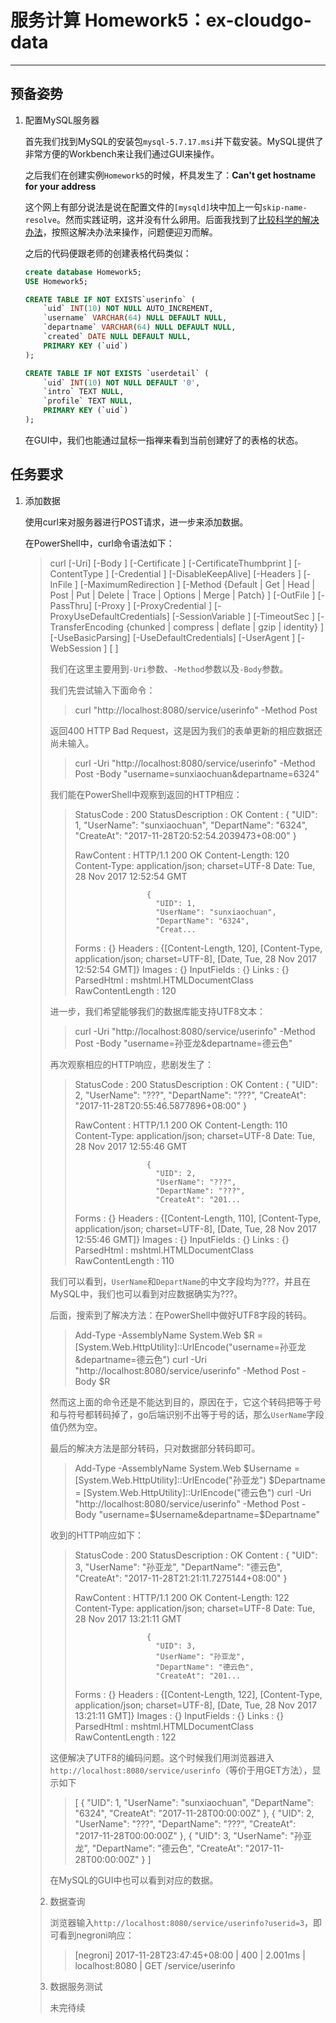 # 服务计算 Homework5：ex-cloudgo-data

---

## 预备姿势
1. 配置MySQL服务器

   首先我们找到MySQL的安装包`mysql-5.7.17.msi`并下载安装。MySQL提供了非常方便的Workbench来让我们通过GUI来操作。
   
   之后我们在创建实例`Homework5`的时候，杯具发生了：**Can't get hostname for your address**

   这个网上有部分说法是说在配置文件的`[mysqld]`块中加上一句`skip-name-resolve`。然而实践证明，这并没有什么卵用。后面我找到了[比较科学的解决办法](http://blog.csdn.net/AdolphKevin/article/details/70800880)，按照这解决办法来操作，问题便迎刃而解。

   之后的代码便跟老师的创建表格代码类似：

   ```SQL
   create database Homework5;
   USE Homework5;

   CREATE TABLE IF NOT EXISTS`userinfo` (
       `uid` INT(10) NOT NULL AUTO_INCREMENT,
       `username` VARCHAR(64) NULL DEFAULT NULL,
       `departname` VARCHAR(64) NULL DEFAULT NULL,
       `created` DATE NULL DEFAULT NULL,
       PRIMARY KEY (`uid`)
   );

   CREATE TABLE IF NOT EXISTS `userdetail` (
       `uid` INT(10) NOT NULL DEFAULT '0',
       `intro` TEXT NULL,
       `profile` TEXT NULL,
       PRIMARY KEY (`uid`)
   );
   ```
   在GUI中，我们也能通过鼠标一指禅来看到当前创建好了的表格的状态。


## 任务要求
1. 添加数据

   使用curl来对服务器进行POST请求，进一步来添加数据。

   在PowerShell中，curl命令语法如下：

   > curl [-Uri] <Uri> [-Body <Object> ] [-Certificate <X509Certificate> ] [-CertificateThumbprint <String> ] [-ContentType <String> ] [-Credential <PSCredential> ] [-DisableKeepAlive] [-Headers <IDictionary> ] [-InFile <String> ] [-MaximumRedirection <Int32> ] [-Method <WebRequestMethod> {Default | Get | Head | Post | Put | Delete | Trace | Options | Merge | Patch} ] [-OutFile <String> ] [-PassThru] [-Proxy <Uri> ] [-ProxyCredential <PSCredential> ] [-ProxyUseDefaultCredentials] [-SessionVariable <String> ] [-TimeoutSec <Int32> ] [-TransferEncoding <String> {chunked | compress | deflate | gzip | identity} ] [-UseBasicParsing] [-UseDefaultCredentials] [-UserAgent <String> ] [-WebSession <WebRequestSession> ] [ <CommonParameters>]


   我们在这里主要用到`-Uri`参数、`-Method`参数以及`-Body`参数。

   我们先尝试输入下面命令：
   
   > curl "http://localhost:8080/service/userinfo" -Method Post

   返回400 HTTP Bad Request，这是因为我们的表单更新的相应数据还尚未输入。

   > curl -Uri "http://localhost:8080/service/userinfo" -Method Post -Body "username=sunxiaochuan&departname=6324"

   我们能在PowerShell中观察到返回的HTTP相应：

   > StatusCode        : 200
   > StatusDescription : OK
   > Content           : {
   >                       "UID": 1,
   >                       "UserName": "sunxiaochuan",
   >                       "DepartName": "6324",
   >                       "CreateAt": "2017-11-28T20:52:54.2039473+08:00"
   >                     }
   > 
   > RawContent        : HTTP/1.1 200 OK
   >                     Content-Length: 120
   >                     Content-Type: application/json; charset=UTF-8
   >                     Date: Tue, 28 Nov 2017 12:52:54 GMT
   > 
   >                     {
   >                       "UID": 1,
   >                       "UserName": "sunxiaochuan",
   >                       "DepartName": "6324",
   >                       "Creat...
   > Forms             : {}
   > Headers           : {[Content-Length, 120], [Content-Type, application/json; charset=UTF-8], [Date, Tue, 28 Nov 2017 12:52:54 GMT]}
   > Images            : {}
   > InputFields       : {}
   > Links             : {}
   > ParsedHtml        : mshtml.HTMLDocumentClass
   > RawContentLength  : 120
   
   进一步，我们希望能够我们的数据库能支持UTF8文本：

   > curl -Uri "http://localhost:8080/service/userinfo" -Method Post -Body "username=孙亚龙&departname=德云色"

   再次观察相应的HTTP响应，悲剧发生了：

   > StatusCode        : 200
   > StatusDescription : OK
   > Content           : {
   >                       "UID": 2,
   >                       "UserName": "???",
   >                       "DepartName": "???",
   >                       "CreateAt": "2017-11-28T20:55:46.5877896+08:00"
   >                     }
   > 
   > RawContent        : HTTP/1.1 200 OK
   >                     Content-Length: 110
   >                     Content-Type: application/json; charset=UTF-8
   >                     Date: Tue, 28 Nov 2017 12:55:46 GMT
   > 
   >                     {
   >                       "UID": 2,
   >                       "UserName": "???",
   >                       "DepartName": "???",
   >                       "CreateAt": "201...
   > Forms             : {}
   > Headers           : {[Content-Length, 110], [Content-Type, application/json; charset=UTF-8], [Date, Tue, 28 Nov 2017 12:55:46 GMT]}
   > Images            : {}
   > InputFields       : {}
   > Links             : {}
   > ParsedHtml        : mshtml.HTMLDocumentClass
   > RawContentLength  : 110

   我们可以看到，`UserName`和`DepartName`的中文字段均为???，并且在MySQL中，我们也可以看到对应数据确实为???。
   
   后面，搜索到了解决方法：在PowerShell中做好UTF8字段的转码。

   > Add-Type -AssemblyName System.Web
   > $R = [System.Web.HttpUtility]::UrlEncode("username=孙亚龙&departname=德云色")
   > curl -Uri "http://localhost:8080/service/userinfo" -Method Post -Body $R

   然而这上面的命令还是不能达到目的，原因在于，它这个转码把等于号和与符号都转码掉了，go后端识别不出等于号的话，那么`UserName`字段值仍然为空。
  
   最后的解决方法是部分转码，只对数据部分转码即可。

   > Add-Type -AssemblyName System.Web
   > $Username = [System.Web.HttpUtility]::UrlEncode("孙亚龙")
   > $Departname = [System.Web.HttpUtility]::UrlEncode("德云色")
   > curl -Uri "http://localhost:8080/service/userinfo" -Method Post -Body "username=$Username&departname=$Departname"

   收到的HTTP响应如下：
   
   > StatusCode        : 200
   > StatusDescription : OK
   > Content           : {
   >                       "UID": 3,
   >                       "UserName": "孙亚龙",
   >                       "DepartName": "德云色",
   >                       "CreateAt": "2017-11-28T21:21:11.7275144+08:00"
   >                     }
   > 
   > RawContent        : HTTP/1.1 200 OK
   >                     Content-Length: 122
   >                     Content-Type: application/json; charset=UTF-8
   >                     Date: Tue, 28 Nov 2017 13:21:11 GMT
   > 
   >                     {
   >                       "UID": 3,
   >                       "UserName": "孙亚龙",
   >                       "DepartName": "德云色",
   >                       "CreateAt": "201...
   > Forms             : {}
   > Headers           : {[Content-Length, 122], [Content-Type, application/json; charset=UTF-8], [Date, Tue, 28 Nov 2017 13:21:11 GMT]}
   > Images            : {}
   > InputFields       : {}
   > Links             : {}
   > ParsedHtml        : mshtml.HTMLDocumentClass
   > RawContentLength  : 122

   这便解决了UTF8的编码问题。这个时候我们用浏览器进入`http://localhost:8080/service/userinfo`（等价于用GET方法），显示如下

   > [
   >   {
   >     "UID": 1,
   >     "UserName": "sunxiaochuan",
   >     "DepartName": "6324",
   >     "CreateAt": "2017-11-28T00:00:00Z"
   >   },
   >   {
   >     "UID": 2,
   >     "UserName": "???",
   >     "DepartName": "???",
   >     "CreateAt": "2017-11-28T00:00:00Z"
   >   },
   >   {
   >     "UID": 3,
   >     "UserName": "孙亚龙",
   >     "DepartName": "德云色",
   >     "CreateAt": "2017-11-28T00:00:00Z"
   >   }
   > ]

   在MySQL的GUI中也可以看到对应的数据。

2. 数据查询
   
   浏览器输入`http://localhost:8080/service/userinfo?userid=3`，即可看到negroni响应：

   > [negroni] 2017-11-28T23:47:45+08:00 | 400 |      2.001ms | localhost:8080 | GET /service/userinfo

3. 数据服务测试
   
   未完待续